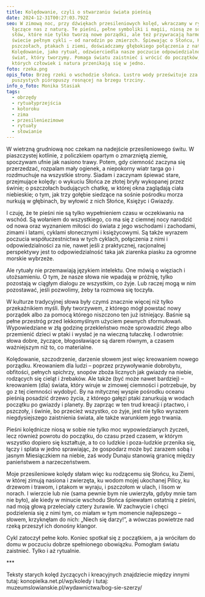 ```yaml
---
title: Kolędowanie, czyli o stwarzaniu świata pieśnią
date: 2024-12-31T00:27:03.792Z
seo: W zimową noc, przy dźwiękach przesileniowych kolęd, wkraczamy w rytuały
  łączące nas z naturą. Te pieśni, pełne symboliki i magii, niosą ze sobą siłę
  słów, które nie tylko tworzą nowe porządki, ale też przywracają harmonię w
  świecie pełnym cykli – od narodzin po zmierzch. Śpiewając o Słońcu, Księżycu,
  pszczołach, ptakach i ziemi, doświadczamy głębokiego połączenia z naturą.
  Kolędowanie, jako rytuał, odzwierciedla nasze poczucie odpowiedzialności za
  świat, który tworzymy. Pomaga światu zaistnieć i wrócić do początków, w
  których człowiek i natura przenikają się w jedno.
foto: rzeka.png
opis_foto: Brzeg rzeki o wschodzie słońca. Lustro wody prześwituje zza
  puszystych pióropuszy rosnącej na brzegu trzciny.
info_o_foto: Monika Stasiak
tags:
  - obrzędy
  - rytuałyprzejścia
  - kołoroku
  - zima
  - przesileniezimowe
  - rytuały
  - słowianie
---
```

W wietrzną grudniową noc czekam na nadejście przesileniowego świtu. W piaszczystej kotlinie, z policzkiem opartym o zmarzniętą ziemię, spoczywam ufnie jak nasiono trawy. Potem, gdy ciemność zaczyna się przerzedzać, rozpalam mały ogienek, a niepokorny wiatr targa go i rozdmuchuje na wszystkie strony. Siadam i zaczynam śpiewać stare, przejmujące kolędy: o wykuciu Słońca ze złotej bryły wykopanej przez świnie; o pszczołach budujących chatkę, w której okna zaglądają ciała niebieskie; o tym, jak trzy gołębie siedzące na sośnie pośrodku morza nurkują w głębinach, by wyłowić z nich Słońce, Księżyc i Gwiazdy.

I czuję, że te pieśni nie są tylko wypełnieniem czasu w oczekiwaniu na wschód. Są wołaniem do  wszystkiego, co ma się z ciemnej nocy narodzić od nowa oraz wyznaniem miłości do świata z jego wschodami i zachodami, zimami i latami, cyklami słonecznymi i księżycowymi. Są także wyrazem poczucia współuczestnictwa w tych cyklach, połączenia z nimi i odpowiedzialności za nie, nawet jeśli z praktycznej, racjonalnej perspektywy jest to odpowiedzialność taka jak ziarenka piasku za ogromne morskie wybrzeże.

Ale rytuały nie przemawiają językiem intelektu. One mówią o więziach i utożsamieniu. O tym, że nasze słowa nie wpadają w próżnię, tylko pozostają w ciągłym dialogu ze wszystkim, co żyje. Lub raczej mogą w nim pozostawać, jeśli pozwolimy, żeby ta rozmowa się toczyła.

W kulturze tradycyjnej słowa były czymś znacznie więcej niż tylko przekaźnikiem myśli. Były tworzywem, z którego mógł powstać nowy porządek albo za pomocą którego niszczono ten już istniejący. Baśnie są pełne przestróg przed lekkomyślnym użyciem pewnych sformułowań. Wypowiedziane w złą godzinę przekleństwo może sprowadzić złego albo przemienić dzieci w ptaki i wysłać je na wieczną tułaczkę. I odwrotnie: słowa dobre, życzące, błogosławiące są darem równym, a czasem ważniejszym niż to, co materialne.

Kolędowanie, szczodrzenie, darzenie słowem jest więc kreowaniem nowego porządku. Kreowaniem dla ludzi – poprzez przywoływanie dobrobytu, obfitości, pełnych spichrzy, snopów zboża licznych jak gwiazdy na niebie, rodzących się cieląt i źrebaków. Ale także (być może nawet bardziej) – kreowaniem (dla) świata, który wiruje w zimowej ciemności i potrzebuje, by go z tej ciemności wydobyć. By na mitycznej wyspie pośrodku oceanu pieśnią posadzić drzewo życia, z którego gałęzi ptaki zanurkują w wodach początku po gwiazdy i planety. By zaprząc w ten trud kreacji i ptactwo, i pszczoły, i świnie, bo przecież wszystko, co żyje, jest nie tylko wyrazem niegdysiejszego zaistnienia świata, ale także warunkiem jego trwania.

Pieśni kolędnicze niosą w sobie nie tylko moc wypowiedzianych życzeń, lecz również powrotu do początku, do czasu przed czasem, w którym wszystko dopiero się kształtuje, a to co ludzkie i poza-ludzkie przenika się, łączy i splata w jedno sprawiając, że gospodarz może być zarazem sobą i jasnym Miesiączkiem na niebie, zaś wody Dunaju stanowią granicę między panieństwem a narzeczeństwem.

Moje przesileniowe kolędy słałam więc ku rodzącemu się Słońcu, ku Ziemi, w której zimują nasiona i zwierzęta, ku wodom mojej ukochanej Pilicy, ku drzewom i trawom, i ptakom w wyraju, i pszczołom w ulach, i lisom w norach. I wierzcie lub nie (sama pewnie bym nie uwierzyła, gdyby mnie tam nie było), ale kiedy w minucie wschodu Słońca śpiewałam ostatnią z pieśni, nad moją głową przeleciały cztery żurawie. W zachwycie i chęci podzielenia się z nimi tym, co miałam w tym momencie najlepszego – słowem, krzyknęłam do nich: „Niech się darzy!”, a wówczas powietrze nad rzeką przeszył ich donośny klangor.

Cykl zatoczył pełne koło. Koniec spotkał się z początkiem, a ja wróciłam do domu w poczuciu dobrze spełnionego obowiązku. Pomogłam światu zaistnieć. Tylko i aż rytualnie.



\*﻿\**

Teksty starych kolęd życzących i kreacyjnych znajdziecie między innymi tutaj: konopielka.net.pl/wp/koledy i tutaj: muzeumslowianskie.pl/wydawnictwa/bog-sie-szerzy/